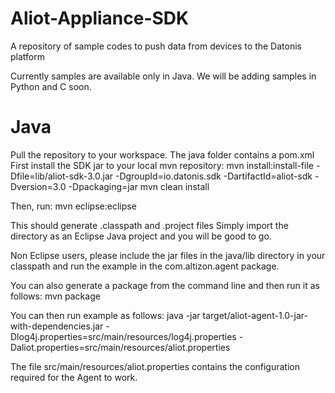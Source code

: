Aliot-Appliance-SDK
===================

A repository of sample codes to push data from devices to the Datonis platform

Currently samples are available only in Java. We will be adding samples in Python and C soon.


Java
====

Pull the repository to your workspace. The java folder contains a pom.xml
First install the SDK jar to your local mvn repository:
mvn install:install-file -Dfile=lib/aliot-sdk-3.0.jar -DgroupId=io.datonis.sdk -DartifactId=aliot-sdk -Dversion=3.0 -Dpackaging=jar
mvn clean install

Then, run:
mvn eclipse:eclipse

This should generate .classpath and .project files
Simply import the directory as an Eclipse Java project and you will be good to go.

Non Eclipse users, please include the jar files in the java/lib directory in your classpath and run the example
in the com.altizon.agent package.

You can also generate a package from the command line and then run it as follows:
mvn package

You can then run example as follows:
java -jar target/aliot-agent-1.0-jar-with-dependencies.jar -Dlog4j.properties=src/main/resources/log4j.properties -Daliot.properties=src/main/resources/aliot.properties 

The file src/main/resources/aliot.properties contains the configuration required for the Agent to work.

